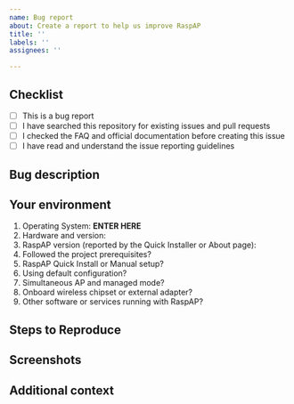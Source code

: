 ```yaml
---
name: Bug report
about: Create a report to help us improve RaspAP
title: ''
labels: ''
assignees: ''

---
```


<!-- These comments will NOT appear in your issue, so it's OK to ignore them -->
<!--
Thanks for reporting a bug for RaspAP.

Before creating a new bug report, all submitters MUST read the issue reporting guidelines:
https://docs.raspap.com/issues/

Refer to the frequently asked questions (FAQ) and official documentation here:
https://docs.raspap.com/faq/

Do you have a question or want to suggest a new feature? Start a Discussion here:
https://github.com/RaspAP/raspap-docker/discussions

Be sure that there are no issues similar to yours already open. You can check this by searching the issues this repository. If there is a duplicate issue, please close this one and add a comment to the existing issue instead.
-->
<!-- Provide a general summary of the issue in the Title above -->

## Checklist
<!-- IMPORTANT! Fill in the boxes that apply by marking them like so: [x] -->
- [ ] This is a bug report
- [ ] I have searched this repository for existing issues and pull requests
- [ ] I checked the FAQ and official documentation before creating this issue
- [ ] I have read and understand the issue reporting guidelines 

## Bug description
<!-- Provide a detailed description of the issue -->

## Your environment
1. Operating System: **ENTER HERE** <!-- RPi OS 32-bit Lite, Armbian, Debian, etc. -->
2. Hardware and version: <!-- RPi Zero/3B+/4, OrangePi 3, etc. -->
3. RaspAP version (reported by the Quick Installer or About page): 
4. Followed the project prerequisites? <!-- Yes/No -->
5. RaspAP Quick Install or Manual setup? <!-- Quick Install/Manual -->
6. Using default configuration? <!-- Yes/No -->
7. Simultaneous AP and managed mode? <!-- Yes/No -->
8. Onboard wireless chipset or external adapter? <!-- Onboard/External -->
9. Other software or services running with RaspAP? 

## Steps to Reproduce
<!-- Tell us how to reproduce this issue. Provide as much detailed information as possible -->

## Screenshots
<!-- If applicable, add screenshots to help explain your problem -->

## Additional context
<!-- Add any other context about the problem here -->
